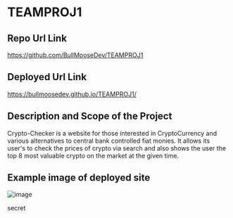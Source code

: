 # TEAMPROJ1

## Repo Url Link
https://github.com/BullMooseDev/TEAMPROJ1

## Deployed Url Link
https://bullmoosedev.github.io/TEAMPROJ1/

## Description and Scope of the Project
Crypto-Checker is a website for those interested in CryptoCurrency and various alternatives to central bank controlled fiat monies. It allows its user's to check the prices of crypto via search and also shows the user the top 8 most valuable crypto on the market at the given time.

## Example image of deployed site
![image](https://user-images.githubusercontent.com/95316362/151888086-740b3916-7e0b-46f2-bce6-0d5155c442cf.png)

secret